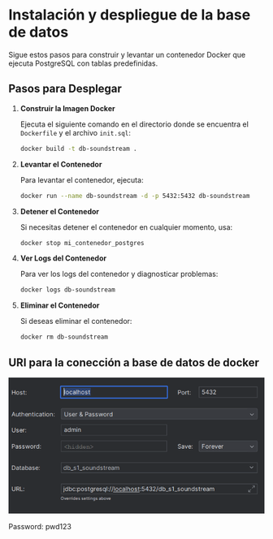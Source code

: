# Instalación y despliegue de la base de datos

Sigue estos pasos para construir y levantar un contenedor Docker que ejecuta PostgreSQL con tablas predefinidas.

## Pasos para Desplegar

1. **Construir la Imagen Docker**

   Ejecuta el siguiente comando en el directorio donde se encuentra el `Dockerfile` y el archivo `init.sql`:

   ```bash
   docker build -t db-soundstream .
   ```
2. **Levantar el Contenedor**

   Para levantar el contenedor, ejecuta:

   ```bash
   docker run --name db-soundstream -d -p 5432:5432 db-soundstream
   ```
3. **Detener el Contenedor**

   Si necesitas detener el contenedor en cualquier momento, usa:

   ```bash
   docker stop mi_contenedor_postgres
   ```
4. **Ver Logs del Contenedor**

   Para ver los logs del contenedor y diagnosticar problemas:

   ```bash
   docker logs db-soundstream
   ```
5. **Eliminar el Contenedor**

   Si deseas eliminar el contenedor:

   ```bash
   docker rm db-soundstream
   ```

## URI para la conección a base de datos de docker

![1724598853724](images/README/1724598853724.png)

Password: pwd123

